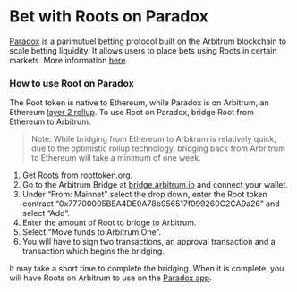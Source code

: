 # Bet with Roots on Paradox

[Paradox](https://betparadox.com) is a parimutuel betting protocol built on the Arbitrum blockchain to scale betting liquidity. It allows users to place bets using Roots in certain markets. More information [here](../ecosystem/paradox.md).

### How to use Root on Paradox

The Root token is native to Ethereum, while Paradox is on Arbitrum, an Ethereum [layer 2 rollup](https://ethereum.org/en/layer-2/). To use Root on Paradox, bridge Root from Ethereum to Arbitrum.

> Note: While bridging from Ethereum to Arbitrum is relatively quick, due to the optimistic rollup technology, bridging back from Arbritrum to Ethereum will take a minimum of one week.

1. Get Roots from [roottoken.org](https://roottoken.org/).
2. Go to the Arbitrum Bridge at [bridge.arbitrum.io](https://bridge.arbitrum.io/) and connect your wallet.
3. Under “From: Mainnet” select the drop down, enter the Root token contract “0x77700005BEA4DE0A78b956517f099260C2CA9a26” and select “Add”.
4. Enter the amount of Root to bridge to Arbitrum.
5. Select “Move funds to Arbitrum One”.
6. You will have to sign two transactions, an approval transaction and a transaction which begins the bridging.

It may take a short time to complete the bridging. When it is complete, you will have Roots on Arbitrum to use on the [Paradox app](https://app.betparadox.com/).
